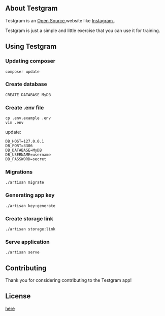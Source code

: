 ## About Testgram
<p> Testgram is an 
<a href="https://opensource.com/resources/what-open-source"> Open Source </a> 
website like 
<a href="instagram.com"> Instagram </a>.
</p>
<p> Testgram is just a simple and little exercise that you can use it for training. </p>

## Using Testgram

### Updating composer
```
composer update
```

### Create database

```
CREATE DATABASE MyDB
```

### Create .env file

```
cp .env.example .env
vim .env
```

update:

```
DB_HOST=127.0.0.1
DB_PORT=3306
DB_DATABASE=MyDB
DB_USERNAME=username
DB_PASSWORD=secret
```

### Migrations
```
./artisan migrate
```

### Generating app key
```
./artisan key:generate
```

### Create storage link
```
./artisan storage:link
```

### Serve application
```
./artisan serve
```

## Contributing

Thank you for considering contributing to the Testgram app!

## License
[here](Testgram/LICENSE)

